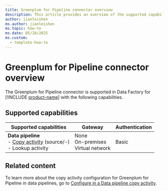 ```yaml
---
title: Greenplum for Pipeline connector overview
description: This article provides an overview of the supported capabilities of the Greenplum for Pipeline connector.
author: jianleishen
ms.author: jianleishen
ms.topic: how-to
ms.date: 05/18/2025
ms.custom:
  - template-how-to
---
```


# Greenplum for Pipeline connector overview

The Greenplum for Pipeline connector is supported in Data Factory for [!INCLUDE [product-name](../includes/product-name.md)] with the following capabilities.

## Supported capabilities


| Supported capabilities| Gateway | Authentication|
|---------| --------| --------|
| **Data pipeline**<br>- [Copy activity](connector-greenplum-for-pipeline-copy-activity.md) (source/-) <br>- Lookup activity    |None<br> On-premises<br> Virtual network |Basic |

## Related content

To learn more about the copy activity configuration for Greenplum for Pipeline in data pipelines, go to [Configure in a Data pipeline copy activity](connector-greenplum-for-pipeline-copy-activity.md).
